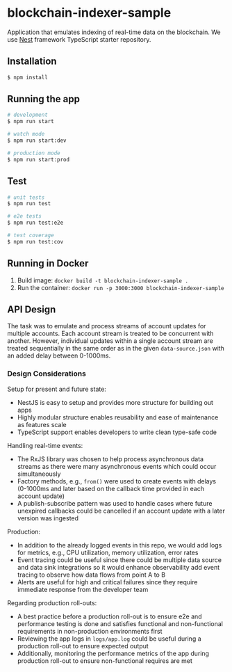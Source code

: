 # blockchain-indexer-sample

Application that emulates indexing of real-time data on the blockchain. We use [Nest](https://github.com/nestjs/nest) framework TypeScript starter repository.

## Installation

```bash
$ npm install
```

## Running the app

```bash
# development
$ npm run start

# watch mode
$ npm run start:dev

# production mode
$ npm run start:prod
```

## Test

```bash
# unit tests
$ npm run test

# e2e tests
$ npm run test:e2e

# test coverage
$ npm run test:cov
```

## Running in Docker

1. Build image: `docker build -t blockchain-indexer-sample .`
2. Run the container: `docker run -p 3000:3000 blockchain-indexer-sample`

## API Design

The task was to emulate and process streams of account updates for multiple accounts. Each account stream is treated to be concurrent with another. However, individual updates within a single account stream are treated sequentially in the same order as in the given `data-source.json` with an added delay between 0-1000ms.

### Design Considerations

Setup for present and future state:

- NestJS is easy to setup and provides more structure for building out apps
- Highly modular structure enables reusability and ease of maintenance as features scale
- TypeScript support enables developers to write clean type-safe code

Handling real-time events:

- The RxJS library was chosen to help process asynchronous data streams as there were many asynchronous events which could occur simultaneously
- Factory methods, e.g., `from()` were used to create events with delays (0-1000ms and later based on the callback time provided in each account update)
- A publish-subscribe pattern was used to handle cases where future unexpired callbacks could be cancelled if an account update with a later version was ingested

Production:

- In addition to the already logged events in this repo, we would add logs for metrics, e.g., CPU utilization, memory utilization, error rates
- Event tracing could be useful since there could be multiple data source and data sink integrations so it would enhance observability add event tracing to observe how data flows from point A to B
- Alerts are useful for high and critical failures since they require immediate response from the developer team

Regarding production roll-outs:

- A best practice before a production roll-out is to ensure e2e and performance testing is done and satisfies functional and non-functional requirements in non-production environments first
- Reviewing the app logs in `logs/app.log` could be useful during a production roll-out to ensure expected output
- Additionally, monitoring the performance metrics of the app during production roll-out to ensure non-functional requires are met
